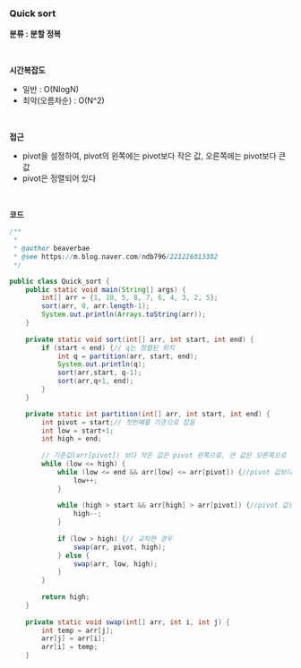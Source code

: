 ### Quick sort

**분류 : 분할 정복**

<br>

**시간복잡도**

- 일반 : O(NlogN)
- 최악(오름차순) : O(N^2)

<br>

**접근**

- pivot을 설정하여, pivot의 왼쪽에는 pivot보다 작은 값, 오른쪽에는 pivot보다 큰 값
- pivot은 정렬되어 있다

<br>

**코드**

```java
/**
 * 
 * @author beaverbae
 * @see https://m.blog.naver.com/ndb796/221226813382
 */

public class Quick_sort {
	public static void main(String[] args) {
		int[] arr = {1, 10, 5, 8, 7, 6, 4, 3, 2, 5};
		sort(arr, 0, arr.length-1);
		System.out.println(Arrays.toString(arr));
	}
	
	private static void sort(int[] arr, int start, int end) {
		if (start < end) {// q는 정렬된 위치
			int q = partition(arr, start, end);
			System.out.println(q);
			sort(arr,start, q-1);
			sort(arr,q+1, end);
		}
	}

	private static int partition(int[] arr, int start, int end) {
		int pivot = start;// 첫번째를 기준으로 잡음
		int low = start+1;
		int high = end;
		
		// 기준값(arr[pivot]) 보다 작은 값은 pivot 왼쪽으로, 큰 값은 오른쪽으로
		while (low <= high) {
			while (low <= end && arr[low] <= arr[pivot]) {//pivot 값보다 작거나 같은 원소가 나오는 경우
				low++;
			}
			
			while (high > start && arr[high] > arr[pivot]) {//pivot 값보다 큰 원소가 나오는 경우
				high--;
			}
			
			if (low > high) {// 교차한 경우
				swap(arr, pivot, high);
			} else {
				swap(arr, low, high);
			}
		}
		
		return high;
	}
	
	private static void swap(int[] arr, int i, int j) {
		int temp = arr[j];
		arr[j] = arr[i];
		arr[i] = temp;
	}
```

